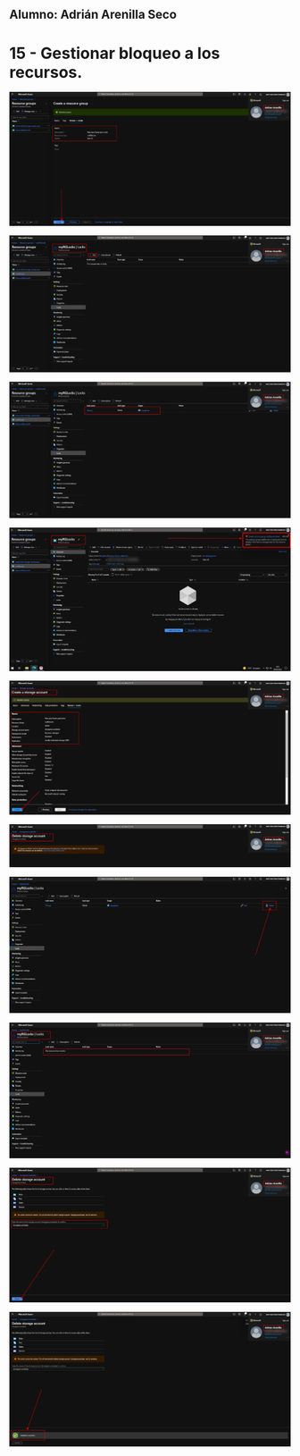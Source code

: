 ## Alumno: Adrián Arenilla Seco

# 15 - Gestionar bloqueo a los recursos.

![](Evidencias/15a-ResourceLock.png)

![](Evidencias/15b-ResourceLock.png)

![](Evidencias/15c-ResourceLock.png)

![](Evidencias/15d-ResourceLock.png)

![](Evidencias/15e-ResourceLock.png)

![](Evidencias/15f-ResourceLock.png)

![](Evidencias/15g-ResourceLock.png)

![](Evidencias/15h-ResourceLock.png)

![](Evidencias/15i-ResourceLock.png)

![](Evidencias/15j-ResourceLock.png)




